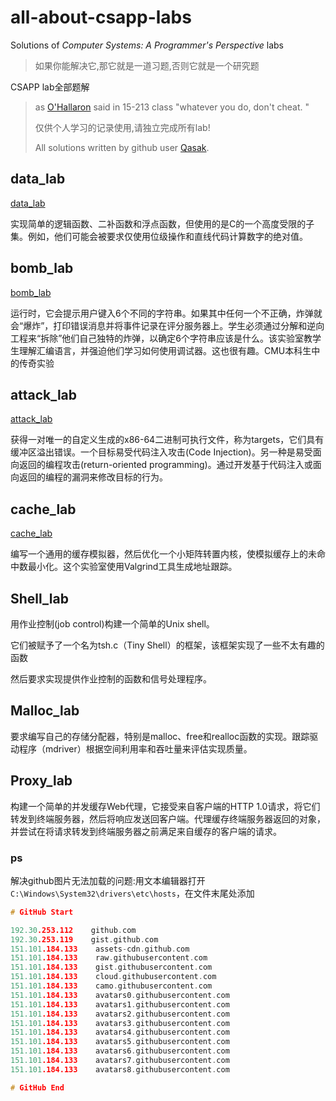 # all-about-csapp-labs
Solutions of *Computer Systems: A Programmer's Perspective* labs

> 如果你能解决它,那它就是一道习题,否则它就是一个研究题

CSAPP lab全部题解

> as [O'Hallaron](https://www.cs.cmu.edu/~droh/) said in 15-213 class "whatever you do, don't cheat. " 
>
> 仅供个人学习的记录使用,请独立完成所有lab!
>
> All solutions written by github user [Qasak](https://qasak.github.io/).    

## data_lab

[data_lab](https://github.com/Qasak/all-about-csapp-labs/blob/master/datalab/README.md)

实现简单的逻辑函数、二补函数和浮点函数，但使用的是C的一个高度受限的子集。例如，他们可能会被要求仅使用位级操作和直线代码计算数字的绝对值。

## bomb_lab

[bomb_lab](https://github.com/Qasak/all-about-csapp-labs/blob/master/bomblab/README.md)

运行时，它会提示用户键入6个不同的字符串。如果其中任何一个不正确，炸弹就会“爆炸”，打印错误消息并将事件记录在评分服务器上。学生必须通过分解和逆向工程来“拆除”他们自己独特的炸弹，以确定6个字符串应该是什么。该实验室教学生理解汇编语言，并强迫他们学习如何使用调试器。这也很有趣。CMU本科生中的传奇实验

## attack_lab

[attack_lab](https://github.com/Qasak/all-about-csapp-labs/blob/master/attacklab/README.md)

获得一对唯一的自定义生成的x86-64二进制可执行文件，称为targets，它们具有缓冲区溢出错误。一个目标易受代码注入攻击(Code Injection)。另一种是易受面向返回的编程攻击(return-oriented programming)。通过开发基于代码注入或面向返回的编程的漏洞来修改目标的行为。

## cache_lab

[cache_lab](https://github.com/Qasak/all-about-csapp-labs/blob/master/cachelab/README.md)

编写一个通用的缓存模拟器，然后优化一个小矩阵转置内核，使模拟缓存上的未命中数最小化。这个实验室使用Valgrind工具生成地址跟踪。

## Shell_lab

用作业控制(job control)构建一个简单的Unix shell。

它们被赋予了一个名为tsh.c（Tiny Shell）的框架，该框架实现了一些不太有趣的函数

然后要求实现提供作业控制的函数和信号处理程序。

## Malloc_lab

要求编写自己的存储分配器，特别是malloc、free和realloc函数的实现。跟踪驱动程序（mdriver）根据空间利用率和吞吐量来评估实现质量。

## Proxy_lab

构建一个简单的并发缓存Web代理，它接受来自客户端的HTTP 1.0请求，将它们转发到终端服务器，然后将响应发送回客户端。代理缓存终端服务器返回的对象，并尝试在将请求转发到终端服务器之前满足来自缓存的客户端的请求。

### ps

解决github图片无法加载的问题:用文本编辑器打开`C:\Windows\System32\drivers\etc\hosts`，在文件末尾处添加

```c
# GitHub Start

192.30.253.112    github.com 
192.30.253.119    gist.github.com
151.101.184.133    assets-cdn.github.com
151.101.184.133    raw.githubusercontent.com
151.101.184.133    gist.githubusercontent.com
151.101.184.133    cloud.githubusercontent.com
151.101.184.133    camo.githubusercontent.com
151.101.184.133    avatars0.githubusercontent.com
151.101.184.133    avatars1.githubusercontent.com
151.101.184.133    avatars2.githubusercontent.com
151.101.184.133    avatars3.githubusercontent.com
151.101.184.133    avatars4.githubusercontent.com
151.101.184.133    avatars5.githubusercontent.com
151.101.184.133    avatars6.githubusercontent.com
151.101.184.133    avatars7.githubusercontent.com
151.101.184.133    avatars8.githubusercontent.com

# GitHub End
```
